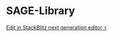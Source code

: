 # SAGE-Library

[Edit in StackBlitz next generation editor ⚡️](https://stackblitz.com/~/github.com/CouchxPotato/SAGE-Library)